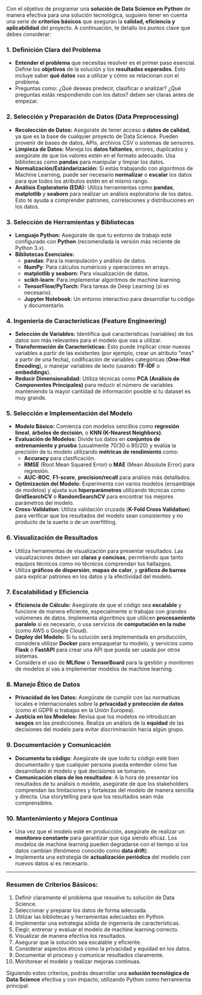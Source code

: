Con el objetivo de programar una **solución de Data Science en Python** de manera efectiva para una solución tecnológica, suguiero 
tener en cuenta una serie de **criterios básicos** que aseguran la **calidad, eficiencia y aplicabilidad** del proyecto. A continuación, 
te detallo los puntos clave que debes considerar:

### 1. **Definición Clara del Problema**
   - **Entender el problema** que necesitas resolver es el primer paso esencial. Define los **objetivos** de la solución y los **resultados esperados**. Esto incluye saber **qué datos** vas a utilizar y cómo se relacionan con el problema.
   - Preguntas como: ¿Qué deseas predecir, clasificar o analizar? ¿Qué preguntas estás respondiendo con los datos? deben ser claras antes de empezar.

### 2. **Selección y Preparación de Datos (Data Preprocessing)**
   - **Recolección de Datos:** Asegúrate de tener acceso a **datos de calidad**, ya que es la base de cualquier proyecto de Data Science. Pueden provenir de bases de datos, APIs, archivos CSV o sistemas de sensores.
   - **Limpieza de Datos:** Maneja los **datos faltantes**, errores, duplicados y asegúrate de que los valores estén en el formato adecuado. Usa bibliotecas como **pandas** para manipular y limpiar los datos.
   - **Normalización/Estándarización:** Si estás trabajando con algoritmos de Machine Learning, puede ser necesario **normalizar** o **escalar** los datos para que todos los atributos estén en el mismo rango.
   - **Análisis Exploratorio (EDA):** Utiliza herramientas como **pandas**, **matplotlib** y **seaborn** para realizar un análisis exploratorio de los datos. Esto te ayuda a comprender patrones, correlaciones y distribuciones en los datos.

### 3. **Selección de Herramientas y Bibliotecas**
   - **Lenguaje Python:** Asegúrate de que tu entorno de trabajo esté configurado con **Python** (recomendada la versión más reciente de Python 3.x).
   - **Bibliotecas Esenciales:**
     - **pandas**: Para la manipulación y análisis de datos.
     - **NumPy**: Para cálculos numéricos y operaciones en arrays.
     - **matplotlib y seaborn**: Para visualización de datos.
     - **scikit-learn**: Para implementar algoritmos de machine learning.
     - **TensorFlow/PyTorch**: Para tareas de Deep Learning (si es necesario).
     - **Jupyter Notebook**: Un entorno interactivo para desarrollar tu código y documentarlo.

### 4. **Ingeniería de Características (Feature Engineering)**
   - **Selección de Variables:** Identifica qué características (variables) de los datos son más relevantes para el modelo que vas a utilizar.
   - **Transformación de Características:** Esto puede implicar crear nuevas variables a partir de las existentes (por ejemplo, crear un atributo "mes" a partir de una fecha), codificación de variables categóricas (**One-Hot Encoding**), o manejar variables de texto (usando **TF-IDF** o **embeddings**).
   - **Reducir Dimensionalidad:** Utiliza técnicas como **PCA (Análisis de Componentes Principales)** para reducir el número de variables manteniendo la mayor cantidad de información posible si tu dataset es muy grande.

### 5. **Selección e Implementación del Modelo**
   - **Modelo Básico:** Comienza con modelos sencillos como **regresión lineal**, **árboles de decisión**, o **KNN (K-Nearest Neighbors)**.
   - **Evaluación de Modelos:** Divide tus datos en **conjuntos de entrenamiento y prueba** (usualmente 70/30 o 80/20) y evalúa la precisión de tu modelo utilizando **métricas de rendimiento** como:
     - **Accuracy** para clasificación.
     - **RMSE** (Root Mean Squared Error) o **MAE** (Mean Absolute Error) para regresión.
     - **AUC-ROC**, **F1-score**, **precision/recall** para análisis más detallados.
   - **Optimización del Modelo:** Experimenta con varios modelos (ensamblaje de modelos) y ajusta sus **hiperparámetros** utilizando técnicas como **GridSearchCV** o **RandomSearchCV** para encontrar los mejores parámetros del modelo.
   - **Cross-Validation**: Utiliza validación cruzada (**K-Fold Cross Validation**) para verificar que los resultados del modelo sean consistentes y no producto de la suerte o de un overfitting.

### 6. **Visualización de Resultados**
   - Utiliza herramientas de visualización para presentar resultados. Las visualizaciones deben ser **claras y concisas**, permitiendo que tanto equipos técnicos como no técnicos comprendan tus hallazgos.
   - Utiliza **gráficos de dispersión**, **mapas de calor**, y **gráficos de barras** para explicar patrones en los datos y la efectividad del modelo.

### 7. **Escalabilidad y Eficiencia**
   - **Eficiencia de Cálculo:** Asegúrate de que el código sea **escalable** y funcione de manera eficiente, especialmente si trabajas con grandes volúmenes de datos. Implementa algoritmos que utilicen **procesamiento paralelo** si es necesario, o usa servicios de **computación en la nube** (como AWS o Google Cloud).
   - **Deploy del Modelo:** Si tu solución será implementada en producción, considera utilizar **Docker** para empaquetar tu modelo, y servicios como **Flask** o **FastAPI** para crear una API que pueda ser usada por otros sistemas. 
   - Considera el uso de **MLflow** o **TensorBoard** para la gestión y monitoreo de modelos si vas a implementar modelos de machine learning.

### 8. **Manejo Ético de Datos**
   - **Privacidad de los Datos:** Asegúrate de cumplir con las normativas locales e internacionales sobre la **privacidad y protección de datos** (como el GDPR si trabajas en la Unión Europea).
   - **Justicia en los Modelos:** Revisa que los modelos no introduzcan **sesgos** en las predicciones. Realiza un análisis de la **equidad** de las decisiones del modelo para evitar discriminación hacia algún grupo.

### 9. **Documentación y Comunicación**
   - **Documenta tu código**: Asegúrate de que todo tu código esté bien documentado y que cualquier persona pueda entender cómo fue desarrollado el modelo y qué decisiones se tomaron.
   - **Comunicación clara de los resultados**: A la hora de presentar los resultados de tu análisis o modelo, asegúrate de que los stakeholders comprendan las limitaciones y fortalezas del modelo de manera sencilla y directa. Usa storytelling para que los resultados sean más comprensibles.

### 10. **Mantenimiento y Mejora Continua**
   - Una vez que el modelo esté en producción, asegúrate de realizar un **monitoreo constante** para garantizar que siga siendo eficaz. Los modelos de machine learning pueden degradarse con el tiempo si los datos cambian (fenómeno conocido como **data drift**).
   - Implementa una estrategia de **actualización periódica** del modelo con nuevos datos si es necesario.

---

### **Resumen de Criterios Básicos:**

1. Definir claramente el problema que resuelve tu solución de Data Science.
2. Seleccionar y preparar los datos de forma adecuada.
3. Utilizar las bibliotecas y herramientas adecuadas en Python.
4. Implementar una estrategia sólida de ingeniería de características.
5. Elegir, entrenar y evaluar el modelo de machine learning correcto.
6. Visualizar de manera efectiva los resultados.
7. Asegurar que la solución sea escalable y eficiente.
8. Considerar aspectos éticos como la privacidad y equidad en los datos.
9. Documentar el proceso y comunicar resultados claramente.
10. Monitorear el modelo y realizar mejoras continuas.

Siguiendo estos criterios, podrás desarrollar una **solución tecnológica de Data Science** efectiva y con impacto, utilizando Python como herramienta principal.
